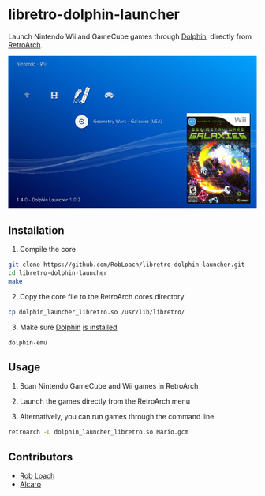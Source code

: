 # libretro-dolphin-launcher

Launch Nintendo Wii and GameCube games through [Dolphin](https://dolphin-emu.org), directly from [RetroArch](http://www.libretro.com/).

![Dolphin Launcher Screenshot](screenshot.jpg)

## Installation

1. Compile the core
  ``` bash
  git clone https://github.com/RobLoach/libretro-dolphin-launcher.git
  cd libretro-dolphin-launcher
  make
  ```

2. Copy the core file to the RetroArch cores directory
  ``` bash
  cp dolphin_launcher_libretro.so /usr/lib/libretro/
  ```

3. Make sure [Dolphin](http://dolphin-emu.org) [is installed](https://dolphin-emu.org/download/?ref=btn)
  ``` bash
  dolphin-emu
  ```

## Usage

1. Scan Nintendo GameCube and Wii games in RetroArch

2. Launch the games directly from the RetroArch menu

3. Alternatively, you can run games through the command line
  ``` bash
  retroarch -L dolphin_launcher_libretro.so Mario.gcm
  ```

## Contributors

- [Rob Loach](http://github.com/robloach)
- [Alcaro](https://github.com/Alcaro)
